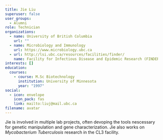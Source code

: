 ```yaml
---
title: Jie Liu
superuser: false
user_groups:
  - Alumni
role: Technician
organizations:
  - name: University of British Columbia
    url: ""
  - name: Microbiology and Immunology
    url: https://www.microbiology.ubc.ca
  - url: http://lsi.ubc.ca/resources/facilities/finder/
    name: Facility for Infectious Disease and Epidemic Research (FINDER)
interests: []
education:
  courses:
    - course: M.Sc Biotechnology
      institution: University of Minnesota
      year: "1997"
social:
  - icon: envelope
    icon_pack: fas
    link: mailto:liuj@mail.ubc.ca
filename: avatar
---
```

Jie is involved in multiple lab projects, often devoping the tools nescessary for genetic manipulation and gene characterization. Jie also works on *Mycobacterium Tuberculosis* research in the CL3 facility.